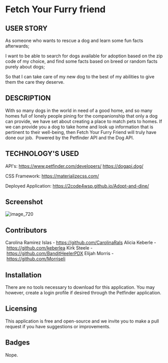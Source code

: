# Fetch Your Furry friend

## USER STORY
As someone who wants to rescue a dog and learn some fun facts afterwards;

I want to be able to search for dogs available for adoption based on the zip code of my choice, and find some facts based on breed or random facts purely about dogs;

So that I can take care of my new dog to the best of my abilities to give them the care they deserve.


## DESCRIPTION
With so many dogs in the world in need of a good home, and so many homes full of lonely people pining for the companionship that only a dog can provide, we have set about creating a place to match pets to homes. If we can provide you a dog to take home and look up information that is pertinent to their well-being, then Fetch Your Furry Friend will truly have done our job.  Powered by the Petfinder API and the Dog API.


## TECHNOLOGY'S USED

API's:
https://www.petfinder.com/developers/
https://dogapi.dog/

CSS Framework:
https://materializecss.com/

Deployed Application:
https://2code4wsp.github.io/Adopt-and-dine/

## Screenshot

![image_720](https://user-images.githubusercontent.com/118331058/225170825-007e419b-792e-4c59-9a1c-d04557425962.png)


## Contributors
Carolina Ramirez Islas - https://github.com/CarolinaRaIs
Alicia Keberle - https://github.com/keberlea
Kirk Steele - https://github.com/BanditHeelerPDX
Elijah Morris - https://github.com/Morriseli

## Installation
There are no tools necessary to download for this application. You may however, create a login profile if desired through the Petfinder application.

## Licensing

This application is free and open-source and we invite you to make a pull request if you have suggestions or improvements.

## Badges

Nope.

